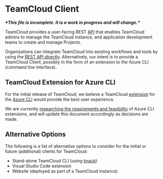 # TeamCloud Client

***\*This file is incomplete. It is a work in progress and will change.\****

TeamCloud provides a user-facing REST [API](API.md) that enables TeamCloud admins to manage the TeamCloud instance, and application development teams to create and manage Projects.

Organizations can integrate TeamCloud into existing workflows and tools by using the [REST API directly](API.md).  Alternatively, our intent is to provide a TeamCloud Client, possibly in the form of an extension to the Azure CLI (command line interface).

## TeamCloud Extension for Azure CLI

For the initial release of TeamCloud, we believe a TeamCloud [extension](https://docs.microsoft.com/en-us/cli/azure/azure-cli-extensions-overview?view=azure-cli-latest) for the [Azure CLI](https://docs.microsoft.com/en-us/cli/azure/?view=azure-cli-latest) would provide the best user experience.

We are currently [researching the requirements and feasibility](https://github.com/Azure/azure-cli/tree/master/doc/extensions) of Azure CLI extensions, and will update this document accordingly as decisions are made.

## Alternative Options

The following is a list of alternative options to consider for the initial or future (additional) clients for TeamCloud:

- Stand-alone TeamCloud CLI (using [knack](https://github.com/Microsoft/knack))
- Visual Studio Code extension
- Website (deployed as part of a TeamCloud instance)
  